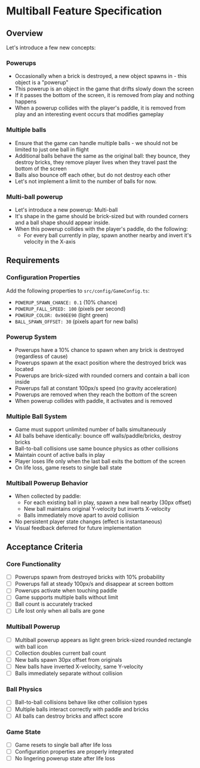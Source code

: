 # Multiball Feature Specification

## Overview

Let's introduce a few new concepts:

### Powerups

- Occasionally when a brick is destroyed, a new object spawns in - this object is a "powerup"
- This powerup is an object in the game that drifts slowly down the screen
- If it passes the bottom of the screen, it is removed from play and nothing happens
- When a powerup collides with the player's paddle, it is removed from play and an interesting event occurs that modifies gameplay

### Multiple balls

- Ensure that the game can handle multiple balls - we should not be limited to just one ball in flight
- Additional balls behave the same as the original ball: they bounce, they destroy bricks, they remove player lives when they travel past the bottom of the screen
- Balls also bounce off each other, but do not destroy each other
- Let's not implement a limit to the number of balls for now.

### Multi-ball powerup

- Let's introduce a new powerup: Multi-ball
- It's shape in the game should be brick-sized but with rounded corners and a ball shape should appear inside.
- When this powerup collides with the player's paddle, do the following:
  - For every ball currently in play, spawn another nearby and invert it's velocity in the X-axis

## Requirements

### Configuration Properties
Add the following properties to `src/config/GameConfig.ts`:
- `POWERUP_SPAWN_CHANCE: 0.1` (10% chance)
- `POWERUP_FALL_SPEED: 100` (pixels per second)
- `POWERUP_COLOR: 0x90EE90` (light green)
- `BALL_SPAWN_OFFSET: 30` (pixels apart for new balls)

### Powerup System
- Powerups have a 10% chance to spawn when any brick is destroyed (regardless of cause)
- Powerups spawn at the exact position where the destroyed brick was located
- Powerups are brick-sized with rounded corners and contain a ball icon inside
- Powerups fall at constant 100px/s speed (no gravity acceleration)
- Powerups are removed when they reach the bottom of the screen
- When powerup collides with paddle, it activates and is removed

### Multiple Ball System
- Game must support unlimited number of balls simultaneously
- All balls behave identically: bounce off walls/paddle/bricks, destroy bricks
- Ball-to-ball collisions use same bounce physics as other collisions
- Maintain count of active balls in play
- Player loses life only when the last ball exits the bottom of the screen
- On life loss, game resets to single ball state

### Multiball Powerup Behavior
- When collected by paddle:
  - For each existing ball in play, spawn a new ball nearby (30px offset)
  - New ball maintains original Y-velocity but inverts X-velocity
  - Balls immediately move apart to avoid collision
- No persistent player state changes (effect is instantaneous)
- Visual feedback deferred for future implementation

## Acceptance Criteria

### Core Functionality
- [ ] Powerups spawn from destroyed bricks with 10% probability
- [ ] Powerups fall at steady 100px/s and disappear at screen bottom
- [ ] Powerups activate when touching paddle
- [ ] Game supports multiple balls without limit
- [ ] Ball count is accurately tracked
- [ ] Life lost only when all balls are gone

### Multiball Powerup
- [ ] Multiball powerup appears as light green brick-sized rounded rectangle with ball icon
- [ ] Collection doubles current ball count
- [ ] New balls spawn 30px offset from originals
- [ ] New balls have inverted X-velocity, same Y-velocity
- [ ] Balls immediately separate without collision

### Ball Physics
- [ ] Ball-to-ball collisions behave like other collision types
- [ ] Multiple balls interact correctly with paddle and bricks
- [ ] All balls can destroy bricks and affect score

### Game State
- [ ] Game resets to single ball after life loss
- [ ] Configuration properties are properly integrated
- [ ] No lingering powerup state after life loss